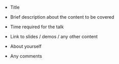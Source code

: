 - Title

- Brief description about the content to be covered

- Time required for the talk

- Link to slides / demos / any other content

- About yourself

- Any comments